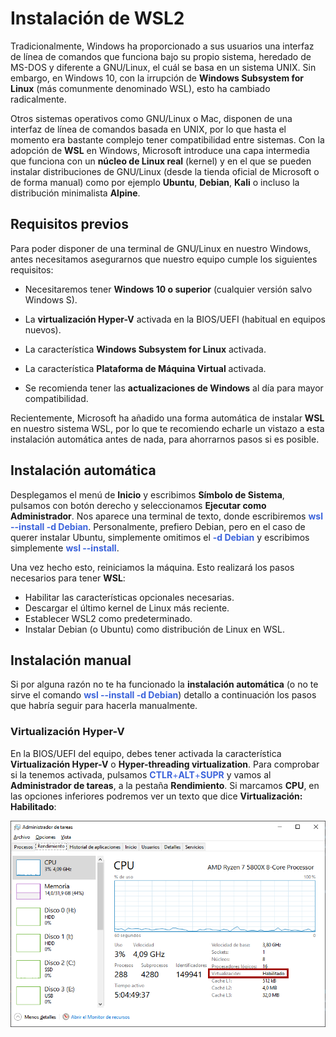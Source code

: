 <style>span{color: #3b63db;}</style>

# __Instalación de WSL2__

Tradicionalmente, Windows ha proporcionado a sus usuarios una interfaz de línea de comandos que funciona bajo su propio sistema, heredado de MS-DOS y diferente a GNU/Linux, el cuál se basa en un sistema UNIX. Sin embargo, en Windows 10, con la irrupción de __Windows Subsystem for Linux__ (más comunmente denominado WSL), esto ha cambiado radicalmente.

Otros sistemas operativos como GNU/Linux o Mac, disponen de una interfaz de línea de comandos basada en UNIX, por lo que hasta el momento era bastante complejo tener compatibilidad entre sistemas. Con la adopción de __WSL__ en Windows, Microsoft introduce una capa intermedia que funciona con un __núcleo de Linux real__ (kernel) y en el que se pueden instalar distribuciones de GNU/Linux (desde la tienda oficial de Microsoft o de forma manual) como por ejemplo __Ubuntu__, __Debian__, __Kali__ o incluso la distribución minimalista __Alpine__.

## __Requisitos previos__

Para poder disponer de una terminal de GNU/Linux en nuestro Windows, antes necesitamos asegurarnos que nuestro equipo cumple los siguientes requisitos:

- Necesitaremos tener __Windows 10 o superior__ (cualquier versión salvo Windows S).

- La __virtualización Hyper-V__ activada en la BIOS/UEFI (habitual en equipos nuevos).

- La característica __Windows Subsystem for Linux__ activada.

- La característica __Plataforma de Máquina Virtual__ activada.

- Se recomienda tener las __actualizaciones de Windows__ al día para mayor compatibilidad.

Recientemente, Microsoft ha añadido una forma automática de instalar __WSL__ en nuestro sistema WSL, por lo que te recomiendo echarle un vistazo a esta instalación automática antes de nada, para ahorrarnos pasos si es posible.

## __Instalación automática__
Desplegamos el menú de __Inicio__ y escribimos __Símbolo de Sistema__, pulsamos con botón derecho y seleccionamos __Ejecutar como Administrador__. Nos aparece una terminal de texto, donde escribiremos <span>__wsl --install -d Debian__</span>. Personalmente, prefiero Debian, pero en el caso de querer instalar Ubuntu, simplemente omitimos el <span>__-d Debian__</span> y escribimos simplemente <span>__wsl --install__</span>.

Una vez hecho esto, reiniciamos la máquina. Esto realizará los pasos necesarios para tener __WSL__:

- Habilitar las características opcionales necesarias.
- Descargar el último kernel de Linux más reciente.
- Establecer WSL2 como predeterminado.
- Instalar Debian (o Ubuntu) como distribución de Linux en WSL.

## __Instalación manual__

Si por alguna razón no te ha funcionado la __instalación automática__ (o no te sirve el comando <span>__wsl --install -d Debian__</span>) detallo a continuación los pasos que habría seguir para hacerla manualmente.

### __Virtualización Hyper-V__

En la BIOS/UEFI del equipo, debes tener activada la característica __Virtualización Hyper-V__ o __Hyper-threading virtualization__. Para comprobar si la tenemos activada, pulsamos <span>__CTLR__+__ALT__+__SUPR__</span> y vamos al __Administrador de tareas__, a la pestaña __Rendimiento__. Si marcamos __CPU__, en las opciones inferiores podremos ver un texto que dice __Virtualización: Habilitado__:

![Texto alternativo](/image/2.png)